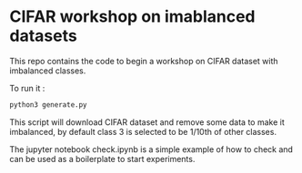 # CIFAR workshop on imablanced datasets

This repo contains the code to begin a workshop on CIFAR dataset with imbalanced classes.

To run it :

```bash
python3 generate.py
```

This script will download CIFAR dataset and remove some data to make it imbalanced, by default class 3 is selected to be 1/10th of other classes.

The jupyter notebook check.ipynb is a simple example of how to check and can be used as a boilerplate to start experiments.